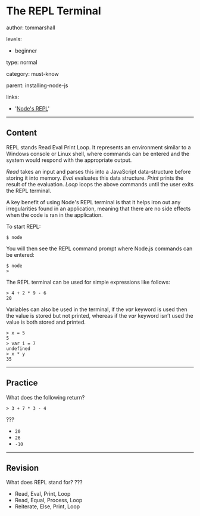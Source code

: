 # The REPL Terminal
author: tommarshall

levels:

  - beginner

type: normal

category: must-know

parent: installing-node-js

links:
- '[Node's REPL](http://www.tutorialsteacher.com/nodejs/nodejs-console-repl)'


---
## Content

REPL stands Read Eval Print Loop. It represents an environment similar to a Windows console or Linux shell, where commands can be entered and the system would respond with the appropriate output.

*Read* takes an input and parses this into a JavaScript data-structure before storing it into memory.
*Eval* evaluates this data structure.
*Print* prints the result of the evaluation.
*Loop* loops the above commands until the user exits the REPL terminal.

A key benefit of using Node's REPL terminal is that it helps iron out any irregularities found in an application, meaning that there are no side effects when the code is ran in the application.

To start REPL:
```
$ node
```  

You will then see the REPL command prompt where Node.js commands can be entered:
```
$ node
>
```

The REPL terminal can be used for simple expressions like follows:

```
> 4 + 2 * 9 - 6
20
```

Variables can also be used in the terminal, if the *var* keyword is used then the value is stored but not printed, whereas if the *var* keyword isn’t used the value is both stored and printed.

```
> x = 5
5
> var i = 7
undefined
> x * y
35
```

---
## Practice

What does the following return?
```
> 3 + 7 * 3 - 4
```
???

* `20`
* `26`
* `-10`

---
## Revision

What does REPL stand for?
???

* Read, Eval, Print, Loop
* Read, Equal, Process, Loop
* Reiterate, Else, Print, Loop
